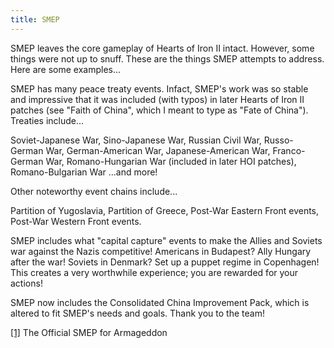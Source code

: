 ```yaml
---
title: SMEP
---
```

SMEP leaves the core gameplay of Hearts of Iron II intact. However, some
things were not up to snuff. These are the things SMEP attempts to
address. Here are some examples...

SMEP has many peace treaty events. Infact, SMEP's work was so stable and
impressive that it was included (with typos) in later Hearts of Iron II
patches (see "Faith of China", which I meant to type as "Fate of
China"). Treaties include...

Soviet-Japanese War, Sino-Japanese War, Russian Civil War, Russo-German
War, German-American War, Japanese-American War, Franco-German War,
Romano-Hungarian War (included in later HOI patches), Romano-Bulgarian
War ...and more!

Other noteworthy event chains include...

Partition of Yugoslavia, Partition of Greece, Post-War Eastern Front
events, Post-War Western Front events.

SMEP includes what "capital capture" events to make the Allies and
Soviets war against the Nazis competitive! Americans in Budapest? Ally
Hungary after the war! Soviets in Denmark? Set up a puppet regime in
Copenhagen! This creates a very worthwhile experience; you are rewarded
for your actions!

SMEP now includes the Consolidated China Improvement Pack, which is
altered to fit SMEP's needs and goals. Thank you to the team!

[\[1\]](http://forum.paradoxplaza.com/forum/showthread.php?t=415865) The
Official SMEP for Armageddon
